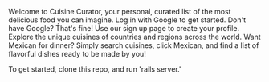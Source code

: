 Welcome to Cuisine Curator, your personal, curated list of the most delicious food you can imagine. Log in with Google to get started. Don't have Google? That's fine! Use our sign up page to create your profile. Explore the unique cuisines of countries and regions across the world. Want Mexican for dinner? Simply search cuisines, click Mexican, and find a list of flavorful dishes ready to be made by you!

To get started, clone this repo, and run 'rails server.'

